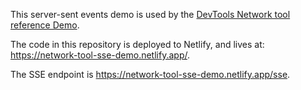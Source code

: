 This server-sent events demo is used by the [DevTools Network tool reference Demo](https://microsoftedge.github.io/Demos/devtools-network-reference/).

The code in this repository is deployed to Netlify, and lives at: https://network-tool-sse-demo.netlify.app/.

The SSE endpoint is https://network-tool-sse-demo.netlify.app/sse.